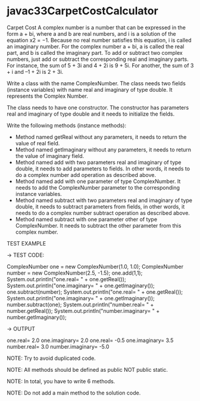 # javac33CarpetCostCalculator
Carpet Cost
A complex number is a number that can be expressed in the form a + bi, where a and b are real numbers, and i is a solution of the equation x2 = −1. Because no real number satisfies this equation, i is called an imaginary number. For the complex number a + bi, a is called the real part, and b is called the imaginary part. To add or subtract two complex numbers, just add or subtract the corresponding real and imaginary parts. For instance, the sum of 5 + 3i and 4 + 2i is 9 + 5i. For another, the sum of 3 + i and –1 + 2i is 2 + 3i.

Write a class with the name ComplexNumber. The class needs two fields (instance variables) with name real and imaginary of type double. It represents the Complex Number.

The class needs to have one constructor. The constructor has parameters real and imaginary of type double and it needs to initialize the fields.

Write the following methods (instance methods):
* Method named getReal without any parameters, it needs to return the value of real field.
* Method named getImaginary without any parameters, it needs to return the value of imaginary field.
* Method named add with two parameters real and imaginary of type double, it needs to add parameters to fields. In other words, it needs to do a complex number add operation as described above.
* Method named add with one parameter of type ComplexNumber. It needs to add the ComplexNumber parameter to the corresponding instance variables.
* Method named subtract with two parameters real and imaginary of type double, it needs to subtract parameters from fields, in other words, it needs to do a complex number subtract operation as described above.
* Method named subtract with one parameter other of type ComplexNumber. It needs to subtract the other parameter from this complex number.


TEST EXAMPLE

→ TEST CODE:

ComplexNumber one = new ComplexNumber(1.0, 1.0);
ComplexNumber number = new ComplexNumber(2.5, -1.5);
one.add(1,1);
System.out.println("one.real= " + one.getReal());
System.out.println("one.imaginary= " + one.getImaginary());
one.subtract(number);
System.out.println("one.real= " + one.getReal());
System.out.println("one.imaginary= " + one.getImaginary());
number.subtract(one);
System.out.println("number.real= " + number.getReal());
System.out.println("number.imaginary= " + number.getImaginary());

→ OUTPUT

one.real= 2.0
one.imaginary= 2.0
one.real= -0.5
one.imaginary= 3.5
number.real= 3.0
number.imaginary= -5.0


NOTE: Try to avoid duplicated code.

NOTE: All methods should be defined as public NOT public static.

NOTE: In total, you have to write 6 methods.

NOTE: Do not add a main method to the solution code.
